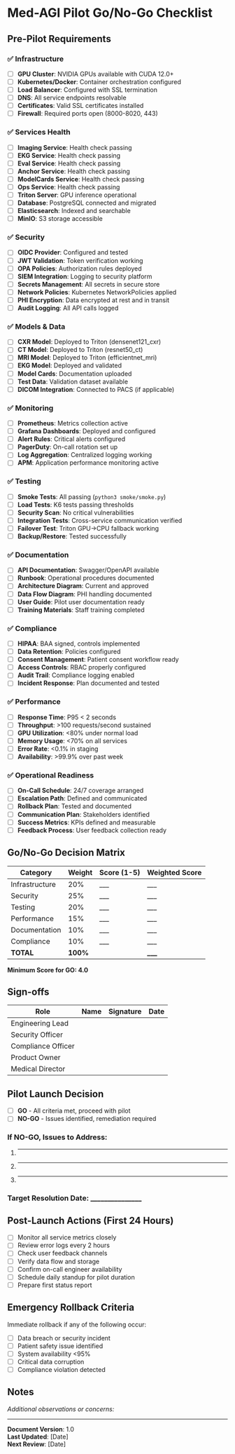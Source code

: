 # Med-AGI Pilot Go/No-Go Checklist

## Pre-Pilot Requirements

### ✅ Infrastructure
- [ ] **GPU Cluster**: NVIDIA GPUs available with CUDA 12.0+
- [ ] **Kubernetes/Docker**: Container orchestration configured
- [ ] **Load Balancer**: Configured with SSL termination
- [ ] **DNS**: All service endpoints resolvable
- [ ] **Certificates**: Valid SSL certificates installed
- [ ] **Firewall**: Required ports open (8000-8020, 443)

### ✅ Services Health
- [ ] **Imaging Service**: Health check passing
- [ ] **EKG Service**: Health check passing
- [ ] **Eval Service**: Health check passing
- [ ] **Anchor Service**: Health check passing
- [ ] **ModelCards Service**: Health check passing
- [ ] **Ops Service**: Health check passing
- [ ] **Triton Server**: GPU inference operational
- [ ] **Database**: PostgreSQL connected and migrated
- [ ] **Elasticsearch**: Indexed and searchable
- [ ] **MinIO**: S3 storage accessible

### ✅ Security
- [ ] **OIDC Provider**: Configured and tested
- [ ] **JWT Validation**: Token verification working
- [ ] **OPA Policies**: Authorization rules deployed
- [ ] **SIEM Integration**: Logging to security platform
- [ ] **Secrets Management**: All secrets in secure store
- [ ] **Network Policies**: Kubernetes NetworkPolicies applied
- [ ] **PHI Encryption**: Data encrypted at rest and in transit
- [ ] **Audit Logging**: All API calls logged

### ✅ Models & Data
- [ ] **CXR Model**: Deployed to Triton (densenet121_cxr)
- [ ] **CT Model**: Deployed to Triton (resnet50_ct)
- [ ] **MRI Model**: Deployed to Triton (efficientnet_mri)
- [ ] **EKG Model**: Deployed and validated
- [ ] **Model Cards**: Documentation uploaded
- [ ] **Test Data**: Validation dataset available
- [ ] **DICOM Integration**: Connected to PACS (if applicable)

### ✅ Monitoring
- [ ] **Prometheus**: Metrics collection active
- [ ] **Grafana Dashboards**: Deployed and configured
- [ ] **Alert Rules**: Critical alerts configured
- [ ] **PagerDuty**: On-call rotation set up
- [ ] **Log Aggregation**: Centralized logging working
- [ ] **APM**: Application performance monitoring active

### ✅ Testing
- [ ] **Smoke Tests**: All passing (`python3 smoke/smoke.py`)
- [ ] **Load Tests**: K6 tests passing thresholds
- [ ] **Security Scan**: No critical vulnerabilities
- [ ] **Integration Tests**: Cross-service communication verified
- [ ] **Failover Test**: Triton GPU->CPU fallback working
- [ ] **Backup/Restore**: Tested successfully

### ✅ Documentation
- [ ] **API Documentation**: Swagger/OpenAPI available
- [ ] **Runbook**: Operational procedures documented
- [ ] **Architecture Diagram**: Current and approved
- [ ] **Data Flow Diagram**: PHI handling documented
- [ ] **User Guide**: Pilot user documentation ready
- [ ] **Training Materials**: Staff training completed

### ✅ Compliance
- [ ] **HIPAA**: BAA signed, controls implemented
- [ ] **Data Retention**: Policies configured
- [ ] **Consent Management**: Patient consent workflow ready
- [ ] **Access Controls**: RBAC properly configured
- [ ] **Audit Trail**: Compliance logging enabled
- [ ] **Incident Response**: Plan documented and tested

### ✅ Performance
- [ ] **Response Time**: P95 < 2 seconds
- [ ] **Throughput**: >100 requests/second sustained
- [ ] **GPU Utilization**: <80% under normal load
- [ ] **Memory Usage**: <70% on all services
- [ ] **Error Rate**: <0.1% in staging
- [ ] **Availability**: >99.9% over past week

### ✅ Operational Readiness
- [ ] **On-Call Schedule**: 24/7 coverage arranged
- [ ] **Escalation Path**: Defined and communicated
- [ ] **Rollback Plan**: Tested and documented
- [ ] **Communication Plan**: Stakeholders identified
- [ ] **Success Metrics**: KPIs defined and measurable
- [ ] **Feedback Process**: User feedback collection ready

## Go/No-Go Decision Matrix

| Category | Weight | Score (1-5) | Weighted Score |
|----------|--------|-------------|----------------|
| Infrastructure | 20% | ___ | ___ |
| Security | 25% | ___ | ___ |
| Testing | 20% | ___ | ___ |
| Performance | 15% | ___ | ___ |
| Documentation | 10% | ___ | ___ |
| Compliance | 10% | ___ | ___ |
| **TOTAL** | **100%** | | **___** |

**Minimum Score for GO: 4.0**

## Sign-offs

| Role | Name | Signature | Date |
|------|------|-----------|------|
| Engineering Lead | | | |
| Security Officer | | | |
| Compliance Officer | | | |
| Product Owner | | | |
| Medical Director | | | |

## Pilot Launch Decision

- [ ] **GO** - All criteria met, proceed with pilot
- [ ] **NO-GO** - Issues identified, remediation required

### If NO-GO, Issues to Address:
1. ________________________________
2. ________________________________
3. ________________________________

### Target Resolution Date: _______________

## Post-Launch Actions (First 24 Hours)

- [ ] Monitor all service metrics closely
- [ ] Review error logs every 2 hours
- [ ] Check user feedback channels
- [ ] Verify data flow and storage
- [ ] Confirm on-call engineer availability
- [ ] Schedule daily standup for pilot duration
- [ ] Prepare first status report

## Emergency Rollback Criteria

Immediate rollback if any of the following occur:
- [ ] Data breach or security incident
- [ ] Patient safety issue identified
- [ ] System availability <95%
- [ ] Critical data corruption
- [ ] Compliance violation detected

## Notes

_Additional observations or concerns:_

---

**Document Version**: 1.0  
**Last Updated**: [Date]  
**Next Review**: [Date]
